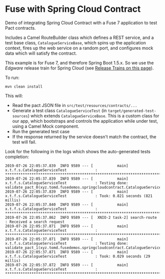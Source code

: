 # Fuse with Spring Cloud Contract

Demo of integrating Spring Cloud Contract with a Fuse 7 application to test Pact contracts.

Includes a Camel RouteBuilder class which defines a REST service, and a test base class, `CatalogueServiceBase`, which spins up the application context, fires up the web service on a random port, and configures mock data which will satisfy the contract.

This example is for Fuse 7, and therefore Spring Boot 1.5.x. So we use the _Edgware_ release train for Spring Cloud (see [Release Trains on this page][1]).

To run:

    mvn clean install

This will:

- Read the pact JSON file in `src/test/resources/contracts/...`
- Generate a test class `CatalogueServiceTest` (in `target/generated-test-sources`) which extends `CatalogueServiceBase`. This is a custom class for our app, which bootstraps and controls the application while under test, using a Camel Mock component.
- Run the generated test case
- If the response returned by the service doesn't match the contract, the test will fail.

Look for the following in the logs which shows the auto-generated tests completion:

    2019-07-26 22:05:37.839  INFO 9589 --- [           main] x.t.f.s.CatalogueServiceTest             : ********************************************************************************
    2019-07-26 22:05:37.839  INFO 9589 --- [           main] x.t.f.s.CatalogueServiceTest             : Testing done: validate_pact_0(xyz.tomd.fusedemos.springcloudcontract.CatalogueServiceTest)
    2019-07-26 22:05:37.839  INFO 9589 --- [           main] x.t.f.s.CatalogueServiceTest             : Took: 0.821 seconds (821 millis)
    2019-07-26 22:05:37.840  INFO 9589 --- [           main] x.t.f.s.CatalogueServiceTest             : ********************************************************************************
    2019-07-26 22:05:37.862  INFO 9589 --- [  XNIO-2 task-2] search-route                             : Received a search request
    2019-07-26 22:05:37.871  INFO 9589 --- [           main] x.t.f.s.CatalogueServiceTest             : ********************************************************************************
    2019-07-26 22:05:37.871  INFO 9589 --- [           main] x.t.f.s.CatalogueServiceTest             : Testing done: validate_pact_1(xyz.tomd.fusedemos.springcloudcontract.CatalogueServiceTest)
    2019-07-26 22:05:37.871  INFO 9589 --- [           main] x.t.f.s.CatalogueServiceTest             : Took: 0.029 seconds (29 millis)
    2019-07-26 22:05:37.872  INFO 9589 --- [           main] x.t.f.s.CatalogueServiceTest             : ********************************************************************************



[1]: https://spring.io/projects/spring-cloud
